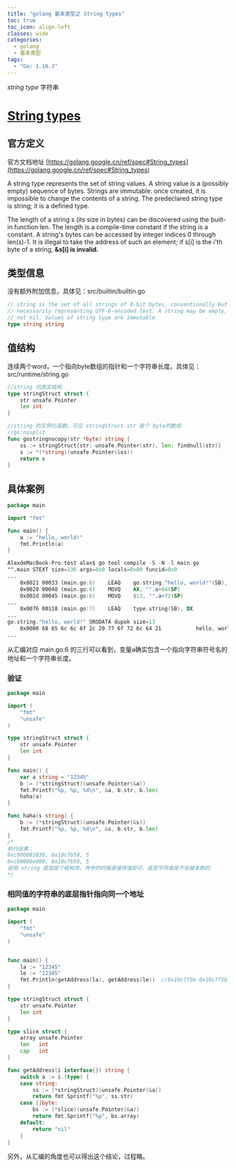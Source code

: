 ```yaml
---
title: "golang 基本类型之 String types"
toc: true
toc_icon: align-left
classes: wide
categories:
  - golang
  - 基本类型
tags:
  - "Go: 1.16.3"
---
```


*string type* 字符串

# [String types](https://golang.google.cn/ref/spec#String_types)

## 官方定义

官方文档地址 [https://golang.google.cn/ref/spec#String_types](https://golang.google.cn/ref/spec#String_types)

A string type represents the set of string values. A string value is a (possibly empty) sequence of bytes. Strings are immutable: once created, it is impossible to change the contents of a string. The predeclared string type is string; it is a defined type.

The length of a string s (its size in bytes) can be discovered using the built-in function len. The length is a compile-time constant if the string is a constant. A string's bytes can be accessed by integer indices 0 through len(s)-1. It is illegal to take the address of such an element; if s[i] is the i'th byte of a string, **&s[i] is invalid.**

## 类型信息

没有额外附加信息，具体见：src/builtin/builtin.go

```go
// string is the set of all strings of 8-bit bytes, conventionally but not
// necessarily representing UTF-8-encoded text. A string may be empty, but
// not nil. Values of string type are immutable.
type string string
```

## 值结构

连续两个word，一个指向byte数组的指针和一个字符串长度。具体见：src/runtime/string.go

```go
//string 的真实结构
type stringStruct struct {
	str unsafe.Pointer
	len int
}

//string 的实例化函数，可见 stringStruct.str 是个 byte的数组
//go:nosplit
func gostringnocopy(str *byte) string {
	ss := stringStruct{str: unsafe.Pointer(str), len: findnull(str)}
	s := *(*string)(unsafe.Pointer(&ss))
	return s
}
```

## 具体案例

```go
package main

import "fmt"

func main() {
	a := "hello, world!"
	fmt.Println(a)
}
```

```nasm
AlaxdeMacBook-Pro:test alax$ go tool compile -S -N -l main.go 
"".main STEXT size=236 args=0x0 locals=0x80 funcid=0x0
...
	0x0021 00033 (main.go:6)	LEAQ	go.string."hello, world!"(SB), AX
	0x0028 00040 (main.go:6)	MOVQ	AX, "".a+64(SP)
	0x002d 00045 (main.go:6)	MOVQ	$13, "".a+72(SP)
...
	0x0076 00118 (main.go:7)	LEAQ	type.string(SB), DX
...
go.string."hello, world!" SRODATA dupok size=13
	0x0000 68 65 6c 6c 6f 2c 20 77 6f 72 6c 64 21           hello, world!
...
```

从汇编对应 main.go:6 的三行可以看到，变量a确实包含一个指向字符串符号名的地址和一个字符串长度。

### 验证

```go
package main

import (
	"fmt"
	"unsafe"
)

type stringStruct struct {
	str unsafe.Pointer
	len int
}

func main() {
	var a string = "12345"
	b := (*stringStruct)(unsafe.Pointer(&a))
	fmt.Printf("%p, %p, %d\n", &a, b.str, b.len)
	haha(a)
}

func haha(s string) {
	b := (*stringStruct)(unsafe.Pointer(&s))
	fmt.Printf("%p, %p, %d\n", &s, b.str, b.len)
}
/*
执行结果：
0xc000082030, 0x10c7b59, 5
0xc00008e000, 0x10c7b59, 5
说明 string 底层是个结构体，传参的时候直接传值即可，底层字符串是不会被复制的
*/
```

### 相同值的字符串的底层指针指向同一个地址

```go
package main

import (
	"fmt"
	"unsafe"
)


func main() {
	la := "12345"
	le := "12345"
	fmt.Println(getAddress(la), getAddress(le))  //0x10c7f5b 0x10c7f5b
}

type stringStruct struct {
	str unsafe.Pointer
	len int
}

type slice struct {
	array unsafe.Pointer
	len   int
	cap   int
}

func getAddress(i interface{}) string {
	switch a := i.(type) {
	case string:
		ss := (*stringStruct)(unsafe.Pointer(&a))
		return fmt.Sprintf("%p", ss.str)
	case []byte:
		bs := (*slice)(unsafe.Pointer(&a))
		return fmt.Sprintf("%p", bs.array)
	default:
		return "nil"
	}
} 
```

另外，从汇编的角度也可以得出这个结论，过程略。
